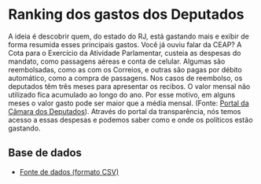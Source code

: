 # Ranking dos gastos dos Deputados

 A ideia é descobrir quem, do estado do RJ, está gastando mais e exibir de forma resumida esses principais gastos. Você já ouviu falar da CEAP? A Cota para o Exercício da Atividade Parlamentar, custeia as despesas do mandato, como passagens aéreas e conta de celular. Algumas são reembolsadas, como as com os Correios, e outras são pagas por débito automático, como a compra de passagens. Nos casos de reembolso, os deputados têm três meses para apresentar os recibos. O valor mensal não utilizado fica acumulado ao longo do ano. Por esse motivo, em alguns meses o valor gasto pode ser maior que a média mensal. (Fonte: [Portal da Câmara dos Deputados](https://www2.camara.leg.br/transparencia/acesso-a-informacao/copy_of_perguntas-frequentes/cota-para-o-exercicio-da-atividade-parlamentar)). Através do portal da transparência, nós temos acesso a essas despesas e podemos saber como e onde os políticos estão gastando.

## Base de dados

- [Fonte de dados (formato CSV)](https://dadosabertos.camara.leg.br/swagger/api.html#staticfile)
